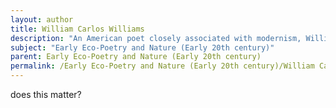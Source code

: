 ```yaml
---
layout: author
title: William Carlos Williams
description: "An American poet closely associated with modernism, William Carlos Williams wrote ecologically aware poems that emphasize ordinary life and nature, celebrating the beauty in the everyday."
subject: "Early Eco-Poetry and Nature (Early 20th century)"
parent: Early Eco-Poetry and Nature (Early 20th century)
permalink: /Early Eco-Poetry and Nature (Early 20th century)/William Carlos Williams/
---
```


does this matter?
